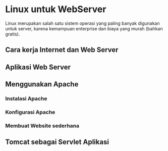 # Linux untuk WebServer

Linux merupakan salah satu sistem operasi yang paling banyak digunakan untuk server, karena kemampuan enterprise dan biaya yang murah (bahkan gratis).


## Cara kerja Internet dan Web Server

## Aplikasi Web Server


## Menggunakan Apache

### Instalasi Apache 

### Konfigurasi Apache


### Membuat Website sederhana



## Tomcat sebagai Servlet Aplikasi






